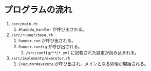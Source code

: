 # プログラムの流れ

1. `/src/main.rb`
    1. `#lambda_handler` が呼び出される。
1. `/src/runner/base.rb`
    1. `Runner.run` が呼び出される。
    1. `Runner.config` が呼び出される。
        1. `/src/config/**/*.yml` に記載された設定が読み込まれる。
1. `/src/implements/executor.rb`
    1. `Executor#execute` が呼び出され、メインとなる処理が開始される。
